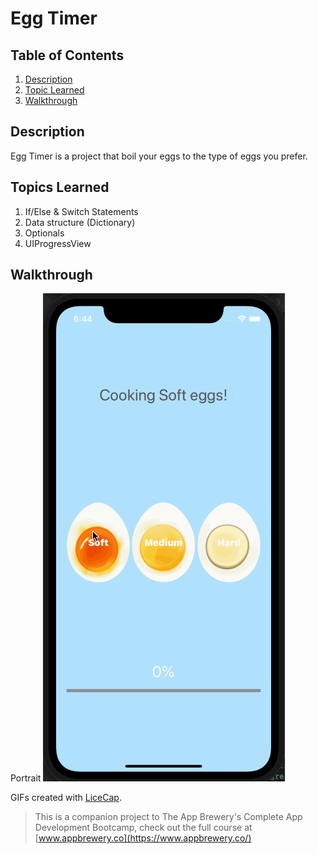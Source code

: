 # Egg Timer

## Table of Contents
1. [Description](#Description)
2. [Topic Learned](#Topics-Learned)
3. [Walkthrough](#Walkthrough)

## Description
Egg Timer is a project that boil your eggs to the type of eggs you prefer.

## Topics Learned
1. If/Else & Switch Statements
2. Data structure (Dictionary)
3. Optionals
4. UIProgressView

## Walkthrough

Portrait
![](Documentation/EggTimer.gif) 

GIFs created with [LiceCap](http://www.cockos.com/licecap/).

>This is a companion project to The App Brewery's Complete App Development Bootcamp, check out the full course at [www.appbrewery.co](https://www.appbrewery.co/)
